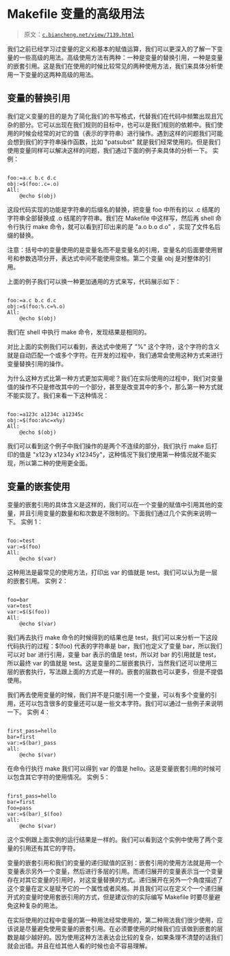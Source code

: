 # Makefile 变量的高级用法

> 原文：[`c.biancheng.net/view/7139.html`](http://c.biancheng.net/view/7139.html)

我们之前已经学习过变量的定义和基本的赋值运算，我们可以更深入的了解一下变量的一些高级的用法。高级使用方法有两种：一种是变量的替换引用，一种是变量的嵌套引用。这是我们在使用的时候比较常见的两种使用方法，我们来具体分析使用一下变量的这两种高级的用法。

## 变量的替换引用

我们定义变量的目的是为了简化我们的书写格式，代替我们在代码中频繁出现且冗杂的部分。它可以出现在我们规则的目标中，也可以是我们规则的依赖中。我们使用的时候会经常的对它的值（表示的字符串）进行操作。遇到这样的问题我们可能会想到我们的字符串操作函数，比如 "patsubst" 就是我们经常使用的。但是我们使用变量同样可以解决这样的问题，我们通过下面的例子来具体的分析一下。
实例：

```

foo:=a.c b.c d.c
obj:=$(foo:.c=.o)
All:
    @echo $(obj)
```

这段代码实现的功能是字符串的后缀名的替换，把变量 foo 中所有的以 .c 结尾的字符串全部替换成 .o 结尾的字符串。我们在 Makefile 中这样写，然后再 shell 命令行执行 make 命令，就可以看到打印出来的是 "a.o b.o d.o" ，实现了文件名后缀的替换。

注意：括号中的变量使用的是变量名而不是变量名的引用，变量名的后面要使用冒号和参数选项分开，表达式中间不能使用空格。第二个变量 obj 是对整体的引用。

上面的例子我们可以换一种更加通用的方式来写，代码展示如下：

```

foo:=a.c b.c d.c
obj:=$(foo:%.c=%.o)
All:
    @echo $(obj)

```

我们在 shell 中执行 make 命令，发现结果是相同的。

对比上面的实例我们可以看到，表达式中使用了 "%" 这个字符，这个字符的含义就是自动匹配一个或多个字符。在开发的过程中，我们通常会使用这种方式来进行变量替换引用的操作。

为什么这种方式比第一种方式更加实用呢？我们在实际使用的过程中，我们对变量值的操作不只是修改其中的一个部分，甚至是改变其中的多个，那么第一种方式就不能实现了。我们来看一下这种情况：

```

foo:=a123c a1234c a12345c
obj:=$(foo:a%c=x%y)
All:
    @echo $(obj)
```

我们可以看到这个例子中我们操作的是两个不连续的部分，我们执行 make 后打印的值是 "x123y x1234y x12345y"，这种情况下我们使用第一种情况就不能实现，所以第二种的使用更全面。

## 变量的嵌套使用

变量的嵌套引用的具体含义是这样的，我们可以在一个变量的赋值中引用其他的变量，并且引用变量的数量和和次数是不限制的。下面我们通过几个实例来说明一下。
实例 1：

```

foo:=test
var:=$(foo)
All:
    @echo $(var)

```

这种用法是最常见的使用方法，打印出 var 的值就是 test。我们可以认为是一层的嵌套引用。
实例 2：

```

foo=bar
var=test
var:=$($(foo))
All:
    @echo $(var)

```

我们再去执行 make 命令的时候得到的结果也是 test，我们可以来分析一下这段代码执行的过程：$(foo) 代表的字符串是 bar，我们也定义了变量 bar，所以我们可以对 bar 进行引用，变量 bar 表示的值是 test，所以对 bar 的引用就是 test，所以最终 var 的值就是 test。这是变量的二层嵌套执行，当然我们还可以使用三层的嵌套执行，写法跟上面的方式是一样的。嵌套的层数也可以更多，但是不提倡使用。

我们再去使用变量的时候，我们并不是只能引用一个变量，可以有多个变量的引用，还可以包含很多的变量还可以是一些文本字符。我们可以通过一些例子来说明一下。
实例 4：

```

first_pass=hello
bar=first
var:=$(bar)_pass
all:
    @echo $(var)
```

在命令行执行 make 我们可以得到 var 的值是 hello。这是变量嵌套引用的时候可以包含其它字符的使用情况。
实例 5：

```

first_pass=hello
bar=first
foo=pass
var:=$(bar)_$(foo)
all:
    @echo $(var)
```

这个实例跟上面实例的运行结果是一样的。我们可以看到这个实例中使用了两个变量的引用还有其它的字符。

变量的嵌套引用和我们的变量的递归赋值的区别：嵌套引用的使用方法就是用一个变量表示另外一个变量，然后进行多层的引用。而递归展开的变量表示当一个变量存在对其它变量的引用时，对这变量替换的方式。递归展开在另外一个角度描述了这个变量在定义是赋予它的一个属性或者风格。并且我们可以在定义个一个递归展开式的变量时使用套嵌引用的方式，但是建议你的实际编写 Makefile 时要尽量避免这种复杂的用法。

在实际使用的过程中变量的第一种用法经常使用的，第二种用法我们很少使用，应该说是尽量避免使用变量的嵌套引用。在必须要使用的时候我们应该做到嵌套的层数是越少越好的。因为使用这种方法表达会比较的复杂，如果条理不清楚的话我们就会出错。并且在给其他人看的时候也会不容易理解。